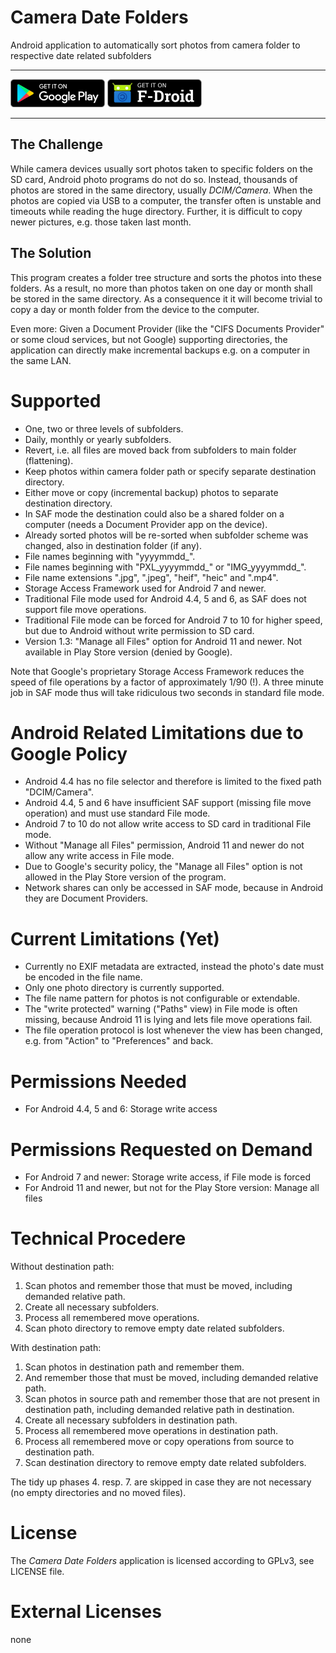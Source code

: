 # Camera Date Folders

Android application to automatically sort photos from camera folder to respective date related subfolders

***

<a href='https://play.google.com/store/apps/details?id=de.kromke.andreas.cameradatefolders'><img src='public/google-play.png' alt='Get it on Google Play' height=45/></a>
<a href='https://f-droid.org/packages/de.kromke.andreas.cameradatefolders'><img src='public/f-droid.png' alt='Get it on F-Droid' height=45 ></a>

***

## The Challenge

While camera devices usually sort photos taken to specific folders on the SD card, Android photo programs do not do so. Instead, thousands of photos are stored in the same directory, usually *DCIM/Camera*. When the photos are copied via USB to a computer, the transfer often is unstable and timeouts while reading the huge directory. Further, it is difficult to copy newer pictures, e.g. those taken last month.

## The Solution

This program creates a folder tree structure and sorts the photos into these folders. As a result, no more than photos taken on one day or month shall be stored in the same directory. As a consequence it it will become trivial to copy a day or month folder from the device to the computer.

Even more: Given a Document Provider (like the "CIFS Documents Provider" or some cloud services, but not Google) supporting directories, the application can directly make incremental backups e.g. on a computer in the same LAN.

# Supported

* One, two or three levels of subfolders.
* Daily, monthly or yearly subfolders.
* Revert, i.e. all files are moved back from subfolders to main folder (flattening).
* Keep photos within camera folder path or specify separate destination directory.
* Either move or copy (incremental backup) photos to separate destination directory.
* In SAF mode the destination could also be a shared folder on a computer (needs a Document Provider app on the device).
* Already sorted photos will be re-sorted when subfolder scheme was changed, also in destination folder (if any).
* File names beginning with "yyyymmdd\_".
* File names beginning with "PXL\_yyyymmdd_" or "IMG\_yyyymmdd\_".
* File name extensions ".jpg", ".jpeg", "heif", "heic" and ".mp4".
* Storage Access Framework used for Android 7 and newer.
* Traditional File mode used for Android 4.4, 5 and 6, as SAF does not support file move operations.
* Traditional File mode can be forced for Android 7 to 10 for higher speed, but due to Android without write permission to SD card.
* Version 1.3: "Manage all Files" option for Android 11 and newer. Not available in Play Store version (denied by Google).

Note that Google's proprietary Storage Access Framework reduces the speed of file operations by a factor of approximately 1/90 (!). A three minute job in SAF mode thus will take ridiculous two seconds in standard file mode.

# Android Related Limitations due to Google Policy

* Android 4.4 has no file selector and therefore is limited to the fixed path "DCIM/Camera".
* Android 4.4, 5 and 6 have insufficient SAF support (missing file move operation) and must use standard File mode.
* Android 7 to 10 do not allow write access to SD card in traditional File mode.
* Without "Manage all Files" permission, Android 11 and newer do not allow any write access in File mode.
* Due to Google's security policy, the "Manage all Files" option is not allowed in the Play Store version of the program.
* Network shares can only be accessed in SAF mode, because in Android they are Document Providers.

# Current Limitations (Yet)

* Currently no EXIF metadata are extracted, instead the photo's date must be encoded in the file name.
* Only one photo directory is currently supported.
* The file name pattern for photos is not configurable or extendable.
* The "write protected" warning ("Paths" view) in File mode is often missing, because Android 11 is lying and lets file move operations fail.
* The file operation protocol is lost whenever the view has been changed, e.g. from "Action" to "Preferences" and back.

# Permissions Needed

* For Android 4.4, 5 and 6: Storage write access

# Permissions Requested on Demand

* For Android 7 and newer: Storage write access, if File mode is forced
* For Android 11 and newer, but not for the Play Store version: Manage all files

# Technical Procedere

Without destination path:

1. Scan photos and remember those that must be moved, including demanded relative path.
2. Create all necessary subfolders.
3. Process all remembered move operations.
4. Scan photo directory to remove empty date related subfolders.

With destination path:

1. Scan photos in destination path and remember them.
2. And remember those that must be moved, including demanded relative path.
3. Scan photos in source path and remember those that are not present in destination path, including demanded relative path in destination.
4. Create all necessary subfolders in destination path.
5. Process all remembered move operations in destination path.
6. Process all remembered move or copy operations from source to destination path.
7. Scan destination directory to remove empty date related subfolders.

The tidy up phases 4. resp. 7. are skipped in case they are not necessary (no empty directories and no moved files).

# License

The *Camera Date Folders* application is licensed according to GPLv3, see LICENSE file.

# External Licenses

none
